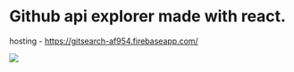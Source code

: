# Github api explorer made with react.

hosting - https://gitsearch-af954.firebaseapp.com/

![](https://i.imgur.com/AnxkKgh.png)
